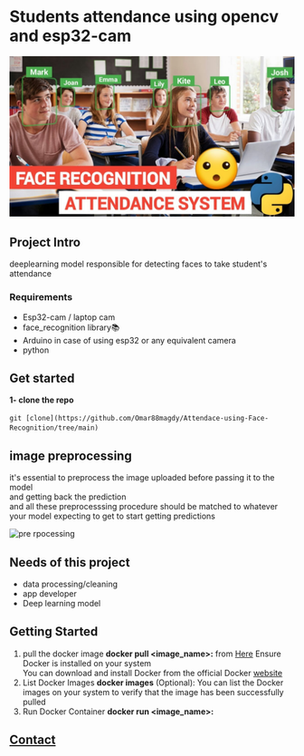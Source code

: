# Students attendance using opencv and esp32-cam 
![](Images/attendence.jpeg)


## Project Intro
deeplearning model responsible for detecting faces to take student's attendance

### Requirements
* Esp32-cam / laptop cam
* face_recognition library📚
* Arduino in case of using esp32 or any equivalent camera
* python

## Get started
**1- clone the repo**

`git [clone](https://github.com/Omar88magdy/Attendace-using-Face-Recognition/tree/main)`
## image preprocessing


it's essential to preprocess the image uploaded before passing it to the model <br>
and getting back the prediction<br>
and all these preprocesssing procedure should be matched to whatever your model expecting to get to start getting predictions

![pre rpocessing](images/preprocessing.jpg)




## Needs of this project

- data processing/cleaning
- app developer
- Deep learning model



## Getting Started

1. pull the docker image **docker pull <image_name>:<tag>** from [Here](https://hub.docker.com/repository/docker/omar88/docker_app/tags) Ensure Docker is installed on your system <br>You can download and install Docker from the official Docker [website](https://www.docker.com/get-started)
2. List Docker Images **docker images** (Optional): You can list the Docker images on your system to verify that the image has been successfully pulled
3. Run Docker Container **docker run <options> <image_name>:<tag>**


## [Contact](https://www.linkedin.com/in/omar-magdy-197a88215/)
